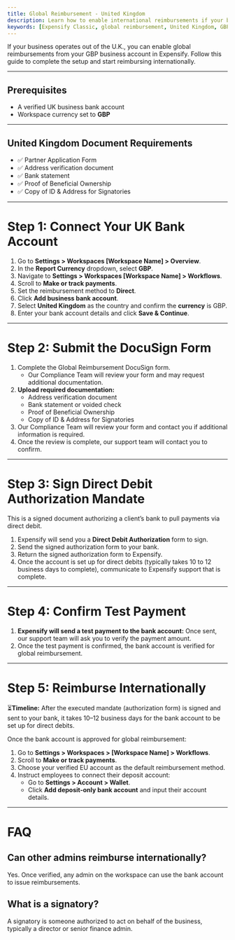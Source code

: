 ```yaml
---
title: Global Reimbursement - United Kingdom
description: Learn how to enable international reimbursements if your business bank account is in the United Kingdom.
keywords: [Expensify Classic, global reimbursement, United Kingdom, GBP, UK, international payments, direct deposit, DocuSign, compliance]
---
```


If your business operates out of the U.K., you can enable global reimbursements from your GBP business account in Expensify. Follow this guide to complete the setup and start reimbursing internationally.

---

## Prerequisites
- A verified UK business bank account
- Workspace currency set to **GBP**

---

## United Kingdom Document Requirements
- ✅ Partner Application Form
- ✅ Address verification document
- ✅ Bank statement
- ✅ Proof of Beneficial Ownership
- ✅ Copy of ID & Address for Signatories

---

# Step 1: Connect Your UK Bank Account
1. Go to **Settings > Workspaces [Workspace Name] > Overview**.
2. In the **Report Currency** dropdown, select **GBP**.
3. Navigate to **Settings > Workspaces [Workspace Name] > Workflows**.
4. Scroll to **Make or track payments**.
5. Set the reimbursement method to **Direct**.
6. Click **Add business bank account**.
7. Select **United Kingdom** as the country and confirm the **currency** is GBP.
8. Enter your bank account details and click **Save & Continue**.

---

# Step 2: Submit the DocuSign Form
1. Complete the Global Reimbursement DocuSign form.
   - Our Compliance Team will review your form and may request additional documentation.
2. **Upload required documentation:**
     - Address verification document
     - Bank statement or voided check
     - Proof of Beneficial Ownership
     - Copy of ID & Address for Signatories
3. Our Compliance Team will review your form and contact you if additional information is required.
4. Once the review is complete, our support team will contact you to confirm. 

---

# Step 3: Sign Direct Debit Authorization Mandate

This is a signed document authorizing a client’s bank to pull payments via direct debit.

1. Expensify will send you a **Direct Debit Authorization** form to sign.
2. Send the signed authorization form to your bank.
3. Return the signed authorization form to Expensify.
4. Once the account is set up for direct debits (typically takes 10 to 12 business days to complete), communicate to Expensify support that is complete.

---

# Step 4: Confirm Test Payment
1. **Expensify will send a test payment to the bank account:** Once sent, our support team will ask you to verify the payment amount.
2. Once the test payment is confirmed, the bank account is verified for global reimbursement.

---

# Step 5: Reimburse Internationally

⏳**Timeline:** After the executed mandate (authorization form) is signed and sent to your bank, it takes 10–12 business days for the bank account to be set up for direct debits.

Once the bank account is approved for global reimbursement:
1. Go to **Settings > Workspaces > [Workspace Name] > Workflows**.
2. Scroll to **Make or track payments**.
3. Choose your verified EU account as the default reimbursement method.
4. Instruct employees to connect their deposit account:
   - Go to **Settings > Account > Wallet**.
   - Click **Add deposit-only bank account** and input their account details.
---

# FAQ

## Can other admins reimburse internationally?
Yes. Once verified, any admin on the workspace can use the bank account to issue reimbursements.

## What is a signatory?
A signatory is someone authorized to act on behalf of the business, typically a director or senior finance admin.

